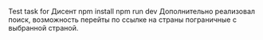 Test task for Дисент
npm install
npm run dev
Дополнительно реализовал поиск, возможность перейты по ссылке на страны пограничные с выбранной страной.

